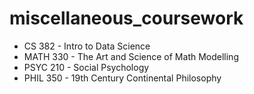# miscellaneous_coursework

- CS 382 - Intro to Data Science
- MATH 330 - The Art and Science of Math Modelling
- PSYC 210 - Social Psychology
- PHIL 350 - 19th Century Continental Philosophy
